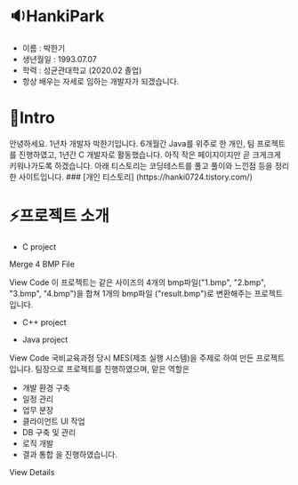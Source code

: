 # 🔉HankiPark

- 이름 : 박한기
- 생년월일 : 1993.07.07
- 학력 : 성균관대학교 (2020.02 졸업)
- 항상 배우는 자세로 임하는 개발자가 되겠습니다.

# 🔨Intro
<summary>
  안녕하세요. 1년차 개발자 박한기입니다.
  6개월간 Java를 위주로 한 개인, 팀 프로젝트를 진행하였고,
  1년간 C 개발자로 활동했습니다.
  아직 작은 페이지이지만 곧 크게크게 키워나가도록 하겠습니다.
  아래 티스토리는 코딩테스트를 풀고 풀이와 느낀점 등을 정리한 사이트입니다.
  ### [개인 티스토리] (https://hanki0724.tistory.com/)
</summary>

# ⚡프로젝트 소개

- C project

Merge 4 BMP File

View Code
이 프로젝트는 같은 사이즈의 4개의 bmp파일("1.bmp", "2.bmp", "3.bmp", "4.bmp")을 합쳐 
1개의 bmp파일 ("result.bmp")로 변환해주는 프로젝트입니다.

- C++ project



- Java project

View Code
국비교육과정 당시 MES(제조 실행 시스템)을 주제로 하여 만든 프로젝트입니다.
팀장으로 프로젝트를 진행하였으며, 맡은 역할은 
  - 개발 환경 구축
  - 일정 관리
  - 업무 분장
  - 클라이언트 UI 작업
  - DB 구축 및 관리
  - 로직 개발
  - 결과 통합
을 진행하였습니다.

View Details
